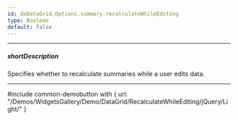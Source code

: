 ```yaml
---
id: dxDataGrid.Options.summary.recalculateWhileEditing
type: Boolean
default: false
---
```

---
##### shortDescription
Specifies whether to recalculate summaries while a user edits data.

---
#include common-demobutton with {
    url: "/Demos/WidgetsGallery/Demo/DataGrid/RecalculateWhileEditing/jQuery/Light/"
}